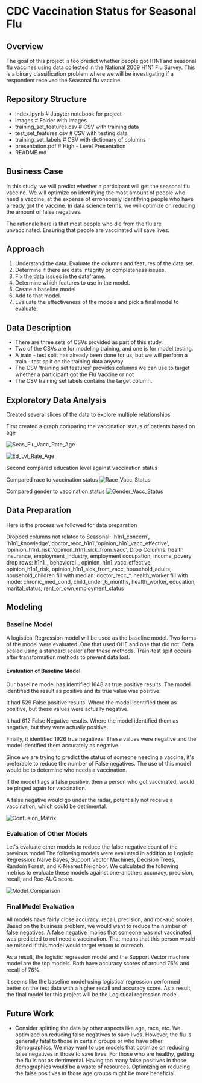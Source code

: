 # CDC Vaccination Status for Seasonal Flu


## Overview

The goal of this project is too predict whether people got H1N1 and seasonal flu vaccines using data collected in the National 2009 H1N1 Flu Survey. This is a binary classification problem where we will be investigating if a respondent received the Seasonal flu vaccine. 

## Repository Structure
* index.ipynb                         # Jupyter notebook for project
* images                              # Folder with Images
* training_set_features.csv           # CSV with training data
* test_set_features.csv               # CSV with testing data
* training_set_labels                 # CSV with dictionary of columns
* presentation.pdf                    # High - Level Presentation
* README.md

## Business Case

In this study, we will predict whether a participant will get the seasonal flu vaccine. We will optimize on identifying the most amount of people who need a vaccine, at the expense of erroneously identifying people who have already got the vaccine. In data science terms, we will optimize on reducing the amount of false negatives.

The rationale here is that most people who die from the flu are unvaccinated. Ensuring that people are vaccinated will save lives.

## Approach

1. Understand the data. Evaluate the columns and features of the data set.
2. Determine if there are data integrity or completeness issues.
3. Fix the data issues in the dataframe.
4. Determine which features to use in the model.
5. Create a baseline model
6. Add to that model.
7. Evaluate the effectiveness of the models and pick a final model to evaluate.

## Data Description

* There are three sets of CSVs provided as part of this study.
* Two of the CSVs are for modeling training, and one is for model testing.
* A train - test split has already been done for us, but we will perform a train - test split on the training data anyway.
* The CSV 'training set features' provides columns we can use to target whether a participant got the Flu Vaccine or not
* The CSV training set labels contains the target column.


## Exploratory Data Analysis
Created several slices of the data to explore multiple relationships

First created a graph comparing the vaccination status of patients based on age

![Seas_Flu_Vacc_Rate_Age](/Images/SeasonalFlu_Age.png)

![Ed_Lvl_Rate_Age](/Images/Education_Seasonal_Flu.png)

Second compared education level against vaccination status

Compared race to vaccination status
![Race_Vacc_Status](/Images/Seasonal_Flu_Race.png)

Compared gender to vaccination status
![Gender_Vacc_Status](/Images/Gender_Seasonal_Flu.png)

## Data Preparation
Here is the process we followed for data preparation

Dropped columns not related to Seasonal: 'h1n1_concern', 'h1n1_knowledge','doctor_recc_h1n1','opinion_h1n1_vacc_effective', 'opinion_h1n1_risk','opinion_h1n1_sick_from_vacc',
Drop Columns: health insurance, employment_industry, employment occupation, income_povery
drop rows: h1n1_, behavioral_, opinion_h1n1_vacc_effective, opinion_h1n1_risk, opinion_h1n1_sick_from_vacc, household_adults, household_children
fill with median: doctor_recc_*, health_worker
fill with mode: chronic_med_cond, child_under_6_months, health_worker, education, marital_status, rent_or_own,employment_status

## Modeling

### Baseline Model

A logistical Regression model will be used as the baseline model.
Two forms of the model were evaluated. One that used OHE and one that did not.
Data scaled using a standard scaler after these methods.
Train-test split occurs after transformation methods to prevent data lost.

#### Evaluation of Baseline Model
Our baseline model has identified 1648 as true positive results. The model identified the result as positive and its true value was positive.

It had 529 False positive results. Where the model identified them as positive, but these values were actually negative.

It had 612 False Negative results. Where the model identified them as negative, but they were actually positive.

Finally, it identified 1926 true negatives. These values were negative and the model identified them accurately as negative.

Since we are trying to predict the status of someone needing a vaccine, it's preferable to reduce the number of False negatives. The use of this model would be to determine who needs a vaccination.

If the model flags a false positive, then a person who got vaccinated, would be pinged again for vaccination.

A false negative would go under the radar, potentially not receive a vaccination, which could be detrimental.

![Confusion_Matrix](/Images/Baseline_Confusion_Matrix.png)


### Evaluation of Other Models

Let's evaluate other models to reduce the false negative count of the previous model
The following models were evaluated in addition to Logistic Regression: Naive Bayes, Support Vector Machines, Decision Trees, Random Forest, and K-Nearest Neighbor.
We calculated the following metrics to evaluate these models against one-another: accuracy, precision, recall, and Roc-AUC score.

![Model_Comparison](/Images/Metrics_Eval_bar.png)

### Final Model Evaluation

All models have fairly close accuracy, recall, precision, and roc-auc scores. Based on the business problem, we would want to reduce the number of false negatives. A false negative implies that someone was not vaccinated, was predicted to not need a vaccination. That means that this person would be missed if this model would target whom to outreach.

As a result, the logistic regression model and the Support Vector machine model are the top models. Both have accuracy scores of around 76% and recall of 76%.

It seems like the baseline model using logistical regression performed better on the test data with a higher recall and accuracy score. As a result, the final model for this project will be the Logistical regression model.



## Future Work
* Consider splitting the data by other aspects like age, race, etc. We optimized on reducing false negatives to save lives. However, the flu is generally fatal to those in certain groups or who have other demographics. We may want to use models that optimize on reducing false negatives in those to save lives. For those who are healthy, getting the flu is not as detrimental. Having too many false positives in those demographics would be a waste of resources. Optimizing on reducing the false positives in those age groups might be more beneficial.